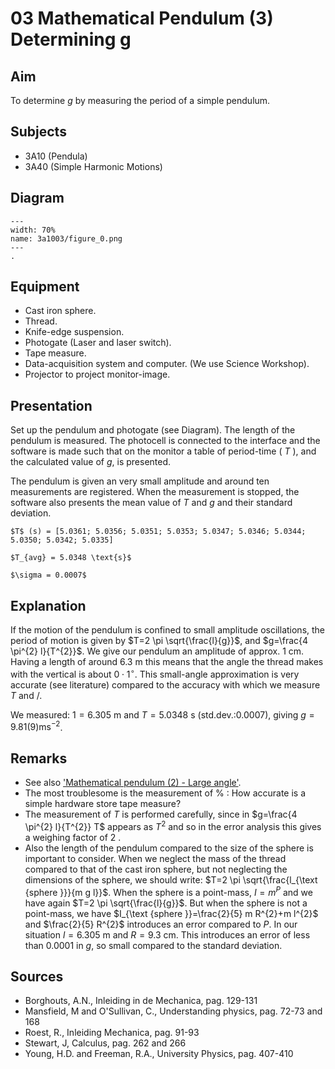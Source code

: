 # 03  Mathematical Pendulum (3) Determining g  
  
## Aim   
 To determine $g$ by measuring the period of a simple pendulum.    
  
## Subjects   
* 3A10 (Pendula) 
* 3A40 (Simple Harmonic Motions)   

## Diagram
   
```{figure} figures/figure_0.png  
---  
width: 70%  
name: 3a1003/figure_0.png  
---  
. 
```

## Equipment
 *  Cast iron sphere. 
 *  Thread. 
 *  Knife-edge suspension. 
 *  Photogate (Laser and laser switch). 
 *  Tape measure. 
 *  Data-acquisition system and computer. (We use Science Workshop). 
 *  Projector to project monitor-image.
    
  
## Presentation   
Set up the pendulum and photogate (see Diagram). The length of the pendulum is measured. The photocell is connected to the interface and the software is made such that on the monitor a table of period-time ( $T$ ), and the calculated value of $g$, is presented.

The pendulum is given an very small amplitude and around ten measurements are registered. When the measurement is stopped, the software also presents the mean value of $T$ and $g$ and their standard deviation.

```{admonition} Values
$T$ (s) = [5.0361; 5.0356; 5.0351; 5.0353; 5.0347; 5.0346; 5.0344; 5.0350; 5.0342; 5.0335]

$T_{avg} = 5.0348 \text{s}$

$\sigma = 0.0007$
```

## Explanation   
If the motion of the pendulum is confined to small amplitude oscillations, the period of motion is given by $T=2 \pi \sqrt{\frac{l}{g}}$, and $g=\frac{4 \pi^{2} l}{T^{2}}$. We give our pendulum an amplitude of approx. $1 \mathrm{~cm}$. Having a length of around $6.3 \mathrm{~m}$ this means that the angle the thread makes with the vertical is about $0 \cdot 1^{\circ}$. This small-angle approximation is very accurate (see literature) compared to the accuracy with which we measure $T$ and $/$.

We measured: $1=6.305 \mathrm{~m}$ and $T=5.0348 \mathrm{~s}$ (std.dev.:$0.0007$), giving $g=9.81(9) \mathrm{ms}^{-2}$.

  
## Remarks   
- See also ['Mathematical pendulum (2) - Large angle'](../3A1002%20Mathematical%20Pendulum/3A1002.md).
- The most troublesome is the measurement of $\%$ : How accurate is a simple hardware store tape measure?
- The measurement of $T$ is performed carefully, since in $g=\frac{4 \pi^{2} l}{T^{2}} T$ appears as $T^{2}$ and so in the error analysis this gives a weighing factor of 2 .
- Also the length of the pendulum compared to the size of the sphere is important to consider. When we neglect the mass of the thread compared to that of the cast iron sphere, but not neglecting the dimensions of the sphere, we should write: $T=2 \pi \sqrt{\frac{l_{\text {sphere }}}{m g l}}$. When the sphere is a point-mass, $I=m^{P}$ and we have again $T=2 \pi \sqrt{\frac{l}{g}}$. But when the sphere is not a point-mass, we have $I_{\text {sphere }}=\frac{2}{5} m R^{2}+m l^{2}$ and $\frac{2}{5} R^{2}$ introduces an error compared to $P$. In our situation $l= 6.305 \mathrm{~m}$ and $R=9.3 \mathrm{~cm}$. This introduces an error of less than 0.0001 in $g$, so small compared to the standard deviation.
   
  
## Sources
 *  Borghouts, A.N., Inleiding in de Mechanica, pag. 129-131 
 *  Mansfield, M and O'Sullivan, C., Understanding physics, pag. 72-73 and 168 
 *  Roest, R., Inleiding Mechanica, pag. 91-93 
 *  Stewart, J, Calculus, pag. 262 and 266 
 *  Young, H.D. and Freeman, R.A., University Physics, pag. 407-410
  